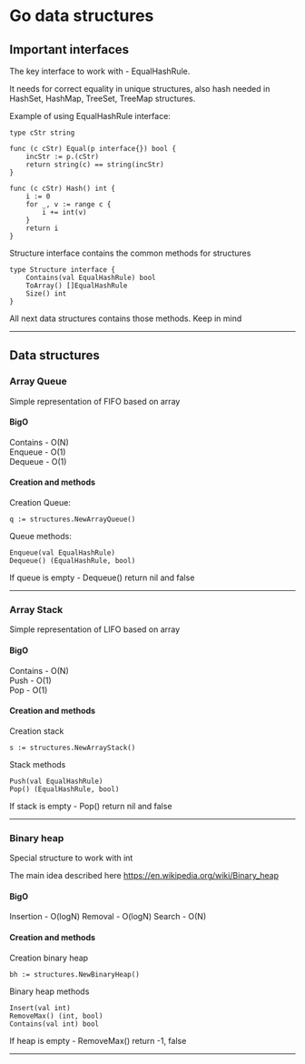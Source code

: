 # Go data structures

## Important interfaces

The key interface to work with - EqualHashRule.

It needs for correct equality in unique structures,
also hash needed in HashSet, HashMap, TreeSet, TreeMap structures. 

Example of using EqualHashRule interface:
````
type cStr string

func (c cStr) Equal(p interface{}) bool {
	incStr := p.(cStr)
	return string(c) == string(incStr)
}

func (c cStr) Hash() int {
	i := 0
	for _, v := range c {
		i += int(v)
	}
	return i
}
````

Structure interface contains the common methods for structures
````
type Structure interface {
	Contains(val EqualHashRule) bool
	ToArray() []EqualHashRule
	Size() int
}
````
All next data structures contains those methods. Keep in mind

---

## Data structures

### Array Queue

Simple representation of FIFO based on array

#### BigO
Contains - O(N)  
Enqueue - O(1)  
Dequeue - O(1)

#### Creation and methods
Creation Queue:
````
q := structures.NewArrayQueue()
````

Queue methods:
````
Enqueue(val EqualHashRule)
Dequeue() (EqualHashRule, bool)
````
If queue is empty - Dequeue() return nil and false

---

### Array Stack

Simple representation of LIFO based on array

#### BigO
Contains - O(N)  
Push - O(1)  
Pop - O(1)

#### Creation and methods

Creation stack
````
s := structures.NewArrayStack()
````

Stack methods
````
Push(val EqualHashRule)
Pop() (EqualHashRule, bool)
````
If stack is empty - Pop() return nil and false

---

### Binary heap

Special structure to work with int

The main idea described here https://en.wikipedia.org/wiki/Binary_heap

#### BigO

Insertion - O(logN)
Removal - O(logN)
Search - O(N)

#### Creation and methods

Creation binary heap
````
bh := structures.NewBinaryHeap()
````

Binary heap methods
````
Insert(val int)
RemoveMax() (int, bool)
Contains(val int) bool
````
If heap is empty - RemoveMax() return -1, false

---
